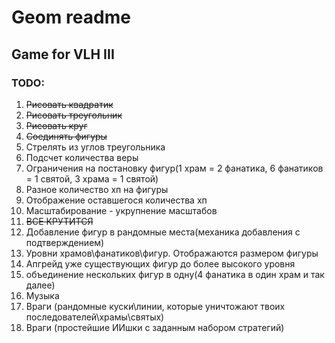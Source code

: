 # Geom readme

## Game for VLH III

### TODO:

1. ~~Рисовать квадратик~~
1. ~~Рисовать треугольник~~
1. ~~Рисовать круг~~
1. ~~Соединять фигуры~~
1. Стрелять из углов треугольника
1. Подсчет количества веры
1. Ограничения на постановку фигур(1 храм = 2 фанатика, 6 фанатиков = 1 святой, 3 храма = 1 святой)
1. Разное количество хп на фигуры
1. Отображение оставшегося количества хп
1. Масштабирование - укрупнение масштабов
1. ~~ВСЕ КРУТИТСЯ~~
1. Добавление фигур в рандомные места(механика добавления с подтверждением)
1. Уровни храмов\фанатиков\фигур. Отображаются размером фигуры
1. Апгрейд уже существующих фигур до более высокого уровня
1. объединение нескольких фигур в одну(4 фанатика в один храм и так далее)
1. Музыка
1. Враги (рандомные куски\линии, которые уничтожают твоих последователей\храмы\святых)
1. Враги (простейшие ИИшки с заданным набором стратегий)
